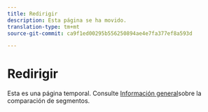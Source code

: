 ```yaml
---
title: Redirigir
description: Esta página se ha movido.
translation-type: tm+mt
source-git-commit: ca9f1ed00295b556250894ae4e7fa377ef8a593d

---
```



# Redirigir

Esta es una página temporal. Consulte [Información general](segment-comparison.md)sobre la comparación de segmentos.
